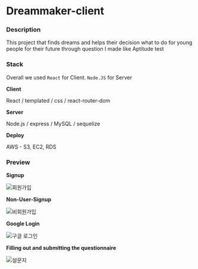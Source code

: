 # Dreammaker-client

### Description

This project that finds dreams and helps their decision what to do for young people for their future through question I made like Aptitude test

### Stack

Overall we used `React` for Client. `Node.JS` for Server

**Client**

React / templated / css / react-router-dom

**Server**

Node.js / express / MySQL / sequelize

**Deploy**

AWS - S3, EC2, RDS

### Preview

**Signup**

![회원가입](https://user-images.githubusercontent.com/47516835/81059855-41877f80-8f0c-11ea-9923-34d3dd4af14d.gif)

**Non-User-Signup**

![비회원가입](https://user-images.githubusercontent.com/47516835/81059858-43514300-8f0c-11ea-9c47-2366a4de708e.gif)

**Google Login**

![구글 로그인](https://user-images.githubusercontent.com/47516835/81059863-45b39d00-8f0c-11ea-85cc-5e94522f1b05.gif)

**Filling out and submitting the questionnaire**

![설문지](https://user-images.githubusercontent.com/47516835/81060661-dfc81500-8f0d-11ea-921f-b806667c3fcd.gif)
